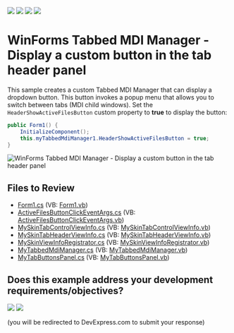 <!-- default badges list -->
![](https://img.shields.io/endpoint?url=https://codecentral.devexpress.com/api/v1/VersionRange/128615905/13.1.4%2B)
[![](https://img.shields.io/badge/Open_in_DevExpress_Support_Center-FF7200?style=flat-square&logo=DevExpress&logoColor=white)](https://supportcenter.devexpress.com/ticket/details/E2797)
[![](https://img.shields.io/badge/📖_How_to_use_DevExpress_Examples-e9f6fc?style=flat-square)](https://docs.devexpress.com/GeneralInformation/403183)
[![](https://img.shields.io/badge/💬_Leave_Feedback-feecdd?style=flat-square)](#does-this-example-address-your-development-requirementsobjectives)
<!-- default badges end -->

# WinForms Tabbed MDI Manager - Display a custom button in the tab header panel

This sample creates a custom Tabbed MDI Manager that can display a dropdown button. This button invokes a popup menu that allows you to switch between tabs (MDI child windows). Set the `HeaderShowActiveFilesButton` custom property to **true** to display the button:

```csharp
public Form1() {
    InitializeComponent();
    this.myTabbedMdiManager1.HeaderShowActiveFilesButton = true;
}
```

![WinForms Tabbed MDI Manager - Display a custom button in the tab header panel](https://raw.githubusercontent.com/DevExpress-Examples/how-to-add-a-button-showing-mdi-child-windows-list-to-the-xtratabbedmdimanagers-header-e2797/13.1.4%2B/media/winforms-mdi-tabbed-ui.png)


## Files to Review

* [Form1.cs](./CS/WindowsFormsApplication32/Form1.cs) (VB: [Form1.vb](./VB/WindowsFormsApplication32/Form1.vb))
* [ActiveFilesButtonClickEventArgs.cs](./CS/WindowsFormsApplication32/MyTabbedMdiManager/ActiveFilesButtonClickEventArgs.cs) (VB: [ActiveFilesButtonClickEventArgs.vb](./VB/WindowsFormsApplication32/MyTabbedMdiManager/ActiveFilesButtonClickEventArgs.vb))
* [MySkinTabControlViewInfo.cs](./CS/WindowsFormsApplication32/MyTabbedMdiManager/MySkinTabControlViewInfo.cs) (VB: [MySkinTabControlViewInfo.vb](./VB/WindowsFormsApplication32/MyTabbedMdiManager/MySkinTabControlViewInfo.vb))
* [MySkinTabHeaderViewInfo.cs](./CS/WindowsFormsApplication32/MyTabbedMdiManager/MySkinTabHeaderViewInfo.cs) (VB: [MySkinTabHeaderViewInfo.vb](./VB/WindowsFormsApplication32/MyTabbedMdiManager/MySkinTabHeaderViewInfo.vb))
* [MySkinViewInfoRegistrator.cs](./CS/WindowsFormsApplication32/MyTabbedMdiManager/MySkinViewInfoRegistrator.cs) (VB: [MySkinViewInfoRegistrator.vb](./VB/WindowsFormsApplication32/MyTabbedMdiManager/MySkinViewInfoRegistrator.vb))
* [MyTabbedMdiManager.cs](./CS/WindowsFormsApplication32/MyTabbedMdiManager/MyTabbedMdiManager.cs) (VB: [MyTabbedMdiManager.vb](./VB/WindowsFormsApplication32/MyTabbedMdiManager/MyTabbedMdiManager.vb))
* [MyTabButtonsPanel.cs](./CS/WindowsFormsApplication32/MyTabbedMdiManager/MyTabButtonsPanel.cs) (VB: [MyTabButtonsPanel.vb](./VB/WindowsFormsApplication32/MyTabbedMdiManager/MyTabButtonsPanel.vb))
<!-- feedback -->
## Does this example address your development requirements/objectives?

[<img src="https://www.devexpress.com/support/examples/i/yes-button.svg"/>](https://www.devexpress.com/support/examples/survey.xml?utm_source=github&utm_campaign=winforms-tabbed-mdi-manager-display-custom-header-button&~~~was_helpful=yes) [<img src="https://www.devexpress.com/support/examples/i/no-button.svg"/>](https://www.devexpress.com/support/examples/survey.xml?utm_source=github&utm_campaign=winforms-tabbed-mdi-manager-display-custom-header-button&~~~was_helpful=no)

(you will be redirected to DevExpress.com to submit your response)
<!-- feedback end -->

